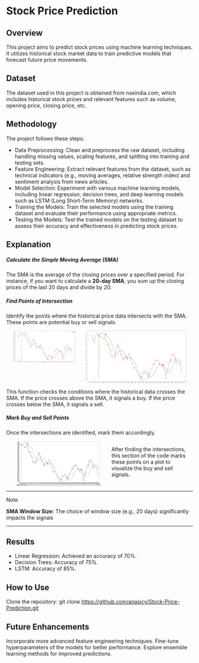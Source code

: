 # **Stock Price Prediction**

## Overview
This project aims to predict stock prices using machine learning techniques. It utilizes historical stock market data to train predictive models that forecast future price movements.

## Dataset
The dataset used in this project is obtained from nseindia.com, which includes historical stock prices and relevant features such as volume, opening price, closing price, etc.

## Methodology
The project follows these steps:
- Data Preprocessing: Clean and preprocess the raw dataset, including handling missing values, scaling features, and splitting into training and testing sets.
- Feature Engineering: Extract relevant features from the dataset, such as technical indicators (e.g., moving averages, relative strength index) and sentiment analysis from news articles.
- Model Selection: Experiment with various machine learning models, including linear regression, decision trees, and deep learning models such as LSTM (Long Short-Term Memory) networks.
- Training the Models: Train the selected models using the training dataset and evaluate their performance using appropriate metrics.
- Testing the Models: Test the trained models on the testing dataset to assess their accuracy and effectiveness in predicting stock prices.

## Explanation
##### Calculate the Simple Moving Average (SMA)

The SMA is the average of the closing prices over a specified period. For instance, if you want to calculate a **20-day SMA**, you sum up the closing prices of the last 20 days and divide by 20.
##### Find Points of Intersection

Identify the points where the historical price data intersects with the SMA. These points are potential buy or sell signals.
<div style= "display: flex; justify-content: space-evenly;">
    <img src="Screenshots/points_of_intersection.png" style= "width:35% ;height:35%">
    <img src="Screenshots/points_of_intersection_with_dots.png" style= "width:55% ;height:55%">
</div>

This function checks the conditions where the historical data crosses the SMA. If the price crosses above the SMA, it signals a buy. If the price crosses below the SMA, it signals a sell.

##### Mark Buy and Sell Points

Once the intersections are identified, mark them accordingly.
<div style= "display: flex; justify-content: space-evenly;">
    <div style= "display: flex; justify-content: space-evenly;">
        <img src="Screenshots/buy_or_sell.png" style= "width:80% ;height:100%">
    </div>
    <div style= "display: flex; justify-content: space-evenly;">
        <p>After finding the intersections, this section of the code marks these points on a plot to visualize the buy and sell signals.</p>
    </div>
</div>

---

>[!NOTE]
>**SMA Window Size:** The choice of window size (e.g., 20 days) significantly impacts the signals

---

## Results

* Linear Regression: Achieved an accuracy of 70%.
* Decision Trees: Accuracy of 75%.
* LSTM: Accuracy of 85%.

## How to Use
Clone the repository:
git clone https://github.com/anasicy/Stock-Price-Prediction.git

## Future Enhancements
Incorporate more advanced feature engineering techniques.
Fine-tune hyperparameters of the models for better performance.
Explore ensemble learning methods for improved predictions.

